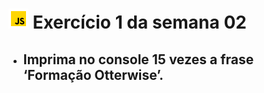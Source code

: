 # ![](../../../images/icons8-javascript-color-32.png) Exercício 1 da semana 02

- ## Imprima no console 15 vezes a frase ‘Formação Otterwise’.
